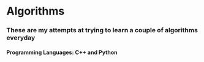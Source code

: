 # Algorithms
### These are my attempts at trying to learn a couple of algorithms everyday
#### Programming Languages: C++ and Python
